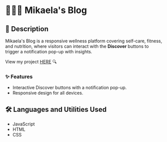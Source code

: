 # 🧘🏻‍♀️ Mikaela's Blog

## 📝 Description
Mikaela's Blog is a responsive wellness platform covering self-care, fitness, and nutrition, where visitors can interact with the **Discover** buttons to trigger a notification pop-up with insights.

View my project [HERE](https://mikaebal.github.io/responsive-blog/) 🔍

### ✨ Features

- Interactive Discover buttons with a notification pop-up.
- Responsive design for all devices.

## 🛠️ Languages and Utilities Used

- JavaScript
- HTML
- CSS
